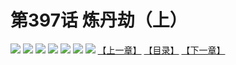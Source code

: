 # 第397话 炼丹劫（上）
![](https://mhpic.xiaomingtaiji.net/comic/D/斗破苍穹拆分版/397话/1.jpg-zymk.middle.webp)
![](https://mhpic.xiaomingtaiji.net/comic/D/斗破苍穹拆分版/397话/2.jpg-zymk.middle.webp)
![](https://mhpic.xiaomingtaiji.net/comic/D/斗破苍穹拆分版/397话/3.jpg-zymk.middle.webp)
![](https://mhpic.xiaomingtaiji.net/comic/D/斗破苍穹拆分版/397话/4.jpg-zymk.middle.webp)
![](https://mhpic.xiaomingtaiji.net/comic/D/斗破苍穹拆分版/397话/5.jpg-zymk.middle.webp)
![](https://mhpic.xiaomingtaiji.net/comic/D/斗破苍穹拆分版/397话/6.jpg-zymk.middle.webp)
![](https://mhpic.xiaomingtaiji.net/comic/D/斗破苍穹拆分版/397话/7.jpg-zymk.middle.webp)
[【上一章】](./396.md)
[【目录】](./README.md)
[【下一章】](./398.md)
